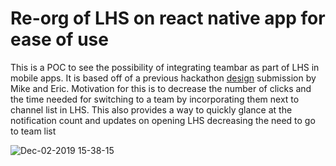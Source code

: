 # Re-org of LHS on react native app for ease of use

This is a POC to see the possibility of integrating teambar as part of LHS in mobile apps. It is based off of a previous hackathon [design]( https://preview.uxpin.com/027ce9f722fea7c26a28c973724d1863d22777d4#/pages//simulate/no-panels?mode=i) submission by Mike and Eric.
Motivation for this is to decrease the number of clicks and the time needed for switching to a team by incorporating them next to channel list in LHS.
This also provides a way to quickly glance at the notification count and updates on opening LHS decreasing the need to go to team list  


![Dec-02-2019 15-38-15](https://user-images.githubusercontent.com/4973621/69947549-712af980-1520-11ea-9fa2-42a36e048001.gif)

